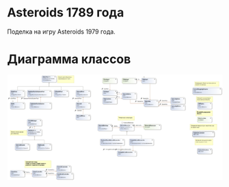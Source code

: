 # Asteroids 1789 года
Поделка на игру Asteroids 1979 года.
# Диаграмма классов
![Диаграмма классов](https://github.com/EvilDroner/Asteroids/blob/master/ClassDiagram.png)
